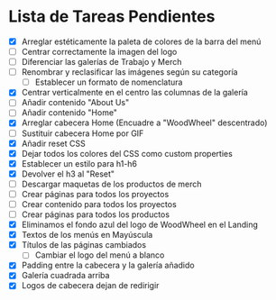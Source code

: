 # Lista de Tareas Pendientes

- [x] Arreglar estéticamente la paleta de colores de la barra del menú
- [ ] Centrar correctamente la imagen del logo
- [ ] Diferenciar las galerías de Trabajo y Merch
- [ ] Renombrar y reclasificar las imágenes según su categoría
    - [ ] Establecer un formato de nomenclatura
- [x] Centrar verticalmente en el centro las columnas de la galería
- [ ] Añadir contenido "About Us"
- [ ] Añadir contenido "Home"
- [x] Arreglar cabecera Home (Encuadre a "WoodWheel" descentrado)
- [ ] Sustituir cabecera Home por GIF
- [x] Añadir reset CSS
- [x] Dejar todos los colores del CSS como custom properties
- [x] Establecer un estilo para h1-h6
- [x] Devolver el h3 al "Reset"
- [ ] Descargar maquetas de los productos de merch
- [ ] Crear páginas para todos los proyectos
- [ ] Crear contenido para todos los proyectos
- [ ] Crear páginas para todos los productos
- [x] Eliminamos el fondo azul del logo de WoodWheel en el Landing
- [x] Textos de los menús en Mayúscula
- [x] Títulos de las páginas cambiados
    - [ ] Cambiar el logo del menú a blanco
- [x] Padding entre la cabecera y la galería añadido
- [x] Galería cuadrada arriba
- [x] Logos de cabecera dejan de redirigir
